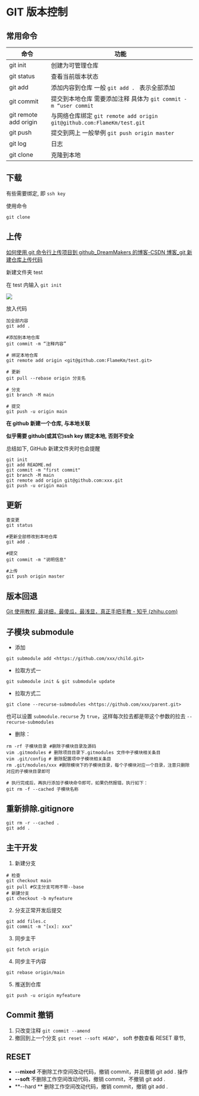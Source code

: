 # GIT 版本控制

## 常用命令

| 命令                  | 功能                                                         |
| --------------------- | ------------------------------------------------------------ |
| git init              | 创建为可管理仓库                                             |
| git status            | 查看当前版本状态                                             |
| git add               | 添加内容到仓库 一般 ``git add . `` 表示全部添加                |
| git commit            | 提交到本地仓库 需要添加注释 具体为 ``git commit -m “user commit`` |
| git remote add origin | 与网络仓库绑定 ``git remote add origin git@github.com:FlameKm/test.git`` |
| git push              | 提交到网上 一般举例 ``git push origin master``                |
| git log               | 日志                                                         |
| git clone             | 克隆到本地                                                   |

## 下载

有些需要绑定, 即 ``ssh key``

使用命令

```shell
git clone
```

## 上传

[如何使用 git 命令行上传项目到 github_DreamMakers 的博客-CSDN 博客_git 新建仓库上传代码](https://blog.csdn.net/majinggogogo/article/details/81152938)

新建文件夹 test

在 test 内输入 ``git init``

![](/home/hyc/Project/StudyCode/Notes/media/image58.png)

放入代码

```shell
加全部内容
git add . 

#添加到本地仓库
git commit -m “注释内容” 

# 绑定本地仓库
git remote add origin <git@github.com:FlameKm/test.git>

# 更新
git pull --rebase origin 分支名

# 分支
git branch -M main

# 提交
git push -u origin main
```

**在 github 新建一个仓库, 与本地关联**

**似乎需要 github(或其它)ssh key 绑定本地, 否则不安全**



总结如下, GitHub 新建文件夹时也会提醒

```shell
git init
git add README.md
git commit -m "first commit"
git branch -M main
git remote add origin git@github.com:xxx.git
git push -u origin main
```

## 更新

```shell
查变更
git status

#更新全部修改到本地仓库 
git add .

#提交
git commit -m "说明信息"

#上传
git push origin master
```

## 版本回退

[Git 使用教程, 最详细，最傻瓜，最浅显，真正手把手教 - 知乎 (zhihu.com)](https://zhuanlan.zhihu.com/p/30044692)

## 子模块 submodule

- 添加

```shell
git submodule add <https://github.com/xxx/child.git>
```

- 拉取方式一

```shell
git submodule init & git submodule update
```

- 拉取方式二

```shell
git clone --recurse-submodules <https://github.com/xxx/parent.git>
```

  也可以设置 `submodule.recurse` 为 `true`，这样每次拉去都是带这个参数的拉去 `--recurse-submodules`

- 删除：

```shell
rm -rf 子模块目录 #删除子模块目录及源码
vim .gitmodules # 删除项目目录下.gitmodules 文件中子模块相关条目
vim .git/config # 删除配置项中子模块相关条目
rm .git/modules/xxx #删除模块下的子模块目录，每个子模块对应一个目录，注意只删除对应的子模块目录即可

# 执行完成后，再执行添加子模块命令即可，如果仍然报错，执行如下：
git rm -f --cached 子模块名称
```


## 重新排除.gitignore

```shell
git rm -r --cached .
git add .
```

## 主干开发

1. 新建分支

```Shell
# 检查
git checkout main
git pull #仅主分支可用不带--base
# 新建分支
git checkout -b myfeature
```

2. 分支正常开发后提交

```Shell
git add files.c
git commit -m "[xx]: xxx"
```

3. 同步主干

```Shell
git fetch origin
```

4. 同步主干内容

```Shell
git rebase origin/main
```

5. 推送到仓库

```Shell
git push -u origin myfeature 
```

## Commit 撤销

1. 只改变注释 `git commit --amend` 
2. 撤回到上一个分支 `git reset --soft HEAD^`， soft 参数查看 RESET 章节, 

## RESET

- **--mixed**  不删除工作空间改动代码，撤销 commit，并且撤销 git add . 操作
- **--soft** 不删除工作空间改动代码，撤销 commit，不撤销 git add . 
- **--hard ** 删除工作空间改动代码，撤销 commit，撤销 git add . 
